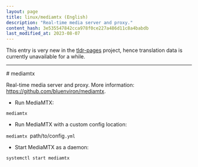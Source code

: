 ```yaml
---
layout: page
title: linux/mediamtx (English)
description: "Real-time media server and proxy."
content_hash: 3e535547842cca978f0ce227a486d11c8a4babdb
last_modified_at: 2023-08-07
---
```


This entry is very new in the [tldr-pages](https://github.com/tldr-pages/tldr) project, hence translation data is currently unavailable for a while.

<hr># mediamtx

Real-time media server and proxy.
More information: <https://github.com/bluenviron/mediamtx>.

- Run MediaMTX:

`mediamtx`

- Run MediaMTX with a custom config location:

`mediamtx `<span class="tldr-var badge badge-pill bg-dark-lm bg-white-dm text-white-lm text-dark-dm font-weight-bold">path/to/config</span>`.yml`

- Start MediaMTX as a daemon:

`systemctl start mediamtx`
